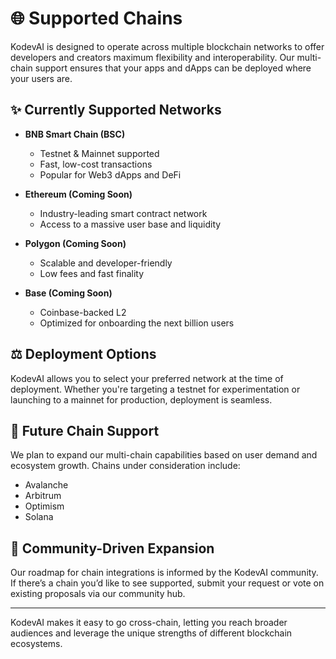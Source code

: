 # 🌐 Supported Chains

KodevAI is designed to operate across multiple blockchain networks to offer developers and creators maximum flexibility and interoperability. Our multi-chain support ensures that your apps and dApps can be deployed where your users are.

## ✨ Currently Supported Networks

* **BNB Smart Chain (BSC)**

  * Testnet & Mainnet supported
  * Fast, low-cost transactions
  * Popular for Web3 dApps and DeFi

* **Ethereum (Coming Soon)**

  * Industry-leading smart contract network
  * Access to a massive user base and liquidity

* **Polygon (Coming Soon)**

  * Scalable and developer-friendly
  * Low fees and fast finality

* **Base (Coming Soon)**

  * Coinbase-backed L2
  * Optimized for onboarding the next billion users

## ⚖️ Deployment Options

KodevAI allows you to select your preferred network at the time of deployment. Whether you're targeting a testnet for experimentation or launching to a mainnet for production, deployment is seamless.

## 🔎 Future Chain Support

We plan to expand our multi-chain capabilities based on user demand and ecosystem growth. Chains under consideration include:

* Avalanche
* Arbitrum
* Optimism
* Solana

## 📢 Community-Driven Expansion

Our roadmap for chain integrations is informed by the KodevAI community. If there’s a chain you’d like to see supported, submit your request or vote on existing proposals via our community hub.

---

KodevAI makes it easy to go cross-chain, letting you reach broader audiences and leverage the unique strengths of different blockchain ecosystems.
